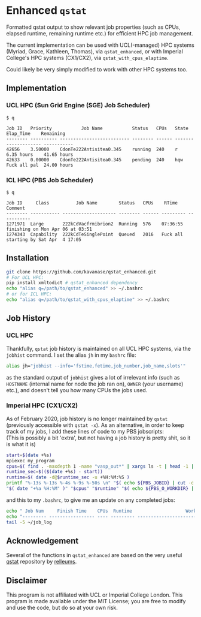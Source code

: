 # Enhanced `qstat`
Formatted qstat output to show relevant job properties
(such as CPUs, elapsed runtime, remaining runtime etc.)
for efficient HPC job management.

The current implementation can be used with
UCL(-managed) HPC systems (Myriad, Grace, Kathleen,
Thomas), via `qstat_enhanced`, or with Imperial
College's HPC systems (CX1/CX2), via
`qstat_with_cpus_elaptime`.

Could likely be very simply modified to work with other HPC systems too.

## Implementation
### UCL HPC (Sun Grid Engine (SGE) Job Scheduler)
```
$ q

Job ID   Priority           Job Name           Status   CPUs   State    Elap_Time    Remaining
-------- ---------- -------------------------- -------- ------ ------- ------------- -----------
42656    3.50000    CdonTe222Antisitea0.345    running  240    r       6.35 hours    41.65 hours
42633    0.00000    CdonTe222Antisitea0.345    pending  240    hqw     Fuck all pal  24.00 hours
```

### ICL HPC (PBS Job Scheduler)
```
$ q

Job ID     Class          Job Name        Status   CPUs    RTime     Comment
-------- ----------- -------------------- -------- ------ --------- -----------
1271971  Large       222kCdVacfrmibrion2  Running  576    07:36:55  finishing on Mon Apr 06 at 03:51
1274343  Capability  222kCdTeSinglePoint  Queued   2016   Fuck all  starting by Sat Apr  4 17:05
```

## Installation
```bash
git clone https://github.com/kavanase/qstat_enhanced.git
# For UCL HPC:
pip install xmltodict # qstat_enhanced dependency
echo "alias q=/path/to/qstat_enhanced" >> ~/.bashrc
# or for ICL HPC:
echo "alias q=/path/to/qstat_with_cpus_elaptime" >> ~/.bashrc
```

## Job History
### UCL HPC
Thankfully, `qstat` job history is maintained on all UCL HPC systems, via the
`jobhist` command. I set the alias `jh` in my `bashrc` file:
```bash
alias jh="jobhist --info='fstime,fetime,job_number,job_name,slots'"
```
as the standard output of `jobhist` gives a lot of irrelevant info
(such as `HOSTNAME` (internal name for node the job ran on),
`OWNER` (your username) etc.), and doesn't tell you how many CPUs the jobs used.

### Imperial HPC (CX1/CX2)
As of February 2020, job history is no longer maintained by `qstat`
(previously accessible with `qstat -x`).
As an alternative, in order to keep track of my jobs, I add these lines of code
to my PBS jobscripts:   
(This is possibly a bit 'extra', but not having a job history is pretty shit, so it is what it is)
```bash
start=$(date +%s)
mpiexec my_program
cpus=$( find . -maxdepth 1 -name "vasp_out*" | xargs ls -t | head -1 | xargs head | awk '/ranks allocated/{print $3}' )
runtime_sec=$(($(date +%s) - start))
runtime=$( date -d@$runtime_sec -u +%H:%M:%S )
printf "%-13s %-13s %-4s %-9s %-50s \n" "$( echo ${PBS_JOBID} | cut -c -7)" \
"$( date "+%a %H:%M" )" "$cpus" "$runtime" "$( echo ${PBS_O_WORKDIR} | cut -c 43- )" >> ~/job_log
```
and this to my `.bashrc`, to give me an update on any completed jobs:
```bash
echo " Job Num     Finish Time    CPUs  Runtime                    Working Directory"
echo "--------- ----------------- ---- --------- --------------------------------------------------"
tail -5 ~/job_log
 ```

## Acknowledgement
Several of the functions in `qstat_enhanced` are based on the very useful [qstat](https://github.com/relleums/qstat) repository by [relleums](https://github.com/relleums).

## Disclaimer
This program is not affiliated with UCL or Imperial College London. This program is made available under the MIT License; you are free to modify and use the code, but do so at your own risk.

